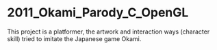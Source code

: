 # 2011_Okami_Parody_C_OpenGL
This project is a platformer, the artwork and interaction ways (character skill) tried to imitate the Japanese game Okami.
